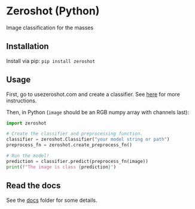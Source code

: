 # Zeroshot (Python)

Image classification for the masses

## Installation

Install via pip: `pip install zeroshot`

## Usage

First, go to usezeroshot.com and create a classifier. See [here](<>) for more instructions.

Then, in Python (`image` should be an RGB numpy array with channels last):

```python
import zeroshot

# Create the classifier and preprocessing function.
classifier = zeroshot.Classifier("your model string or path")
preprocess_fn = zeroshot.create_preprocess_fn()

# Run the model!
prediction = classifier.predict(preprocess_fn(image))
print(f"The image is class {prediction}")
```

## Read the docs

See the [docs](docs/getting_started.md) folder for some details.
